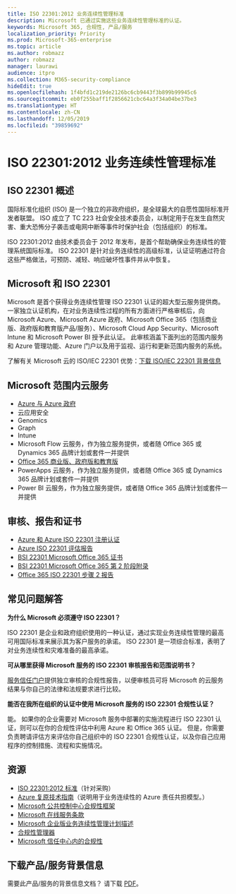 ```yaml
---
title: ISO 22301:2012 业务连续性管理标准
description: Microsoft 已通过实施这些业务连续性管理标准的认证。
keywords: Microsoft 365, 合规性, 产品/服务
localization_priority: Priority
ms.prod: Microsoft-365-enterprise
ms.topic: article
ms.author: robmazz
author: robmazz
manager: laurawi
audience: itpro
ms.collection: M365-security-compliance
hideEdit: true
ms.openlocfilehash: 1f4bfd1c219de2126bc6cb9443f3b899b99945c6
ms.sourcegitcommit: eb0f255baff1f2856621cbc64a3f34a04be37be3
ms.translationtype: HT
ms.contentlocale: zh-CN
ms.lasthandoff: 12/05/2019
ms.locfileid: "39859692"
---
```

# <a name="iso-223012012-business-continuity-management-standard"></a>ISO 22301:2012 业务连续性管理标准

## <a name="iso-22301-overview"></a>ISO 22301 概述

国际标准化组织 (ISO) 是一个独立的非政府组织，是全球最大的自愿性国际标准开发者联盟。 ISO 成立了 TC 223 社会安全技术委员会，以制定用于在发生自然灾害、重大恐怖分子袭击或电网中断等事件时保护社会（包括组织）的标准。

ISO 22301:2012 由技术委员会于 2012 年发布，是首个帮助确保业务连续性的管理系统国际标准。 ISO 22301 是针对业务连续性的高级标准，认证证明通过符合这些严格做法，可预防、减轻、响应破坏性事件并从中恢复。

## <a name="microsoft-and-iso-22301"></a>Microsoft 和 ISO 22301

Microsoft 是首个获得业务连续性管理 ISO 22301 认证的超大型云服务提供商。 一家独立认证机构，在对业务连续性过程的所有方面进行严格审核后，向 Microsoft Azure、Microsoft Azure 政府、Microsoft Office 365（包括商业版、政府版和教育版产品/服务）、Microsoft Cloud App Security、Microsoft Intune 和 Microsoft Power BI 授予此认证。 此审核涵盖下面列出的范围内服务和 Azure 管理功能、Azure 门户以及用于监视、运行和更新范围内服务的系统。

了解有关 Microsoft 云的 ISO/IEC 22301 优势：[下载 ISO/IEC 22301 背景信息](https://aka.ms/iso22301-backgrounder)

## <a name="microsoft-in-scope-cloud-services"></a>Microsoft 范围内云服务

- [Azure 与 Azure 政府](https://aka.ms/AzureCompliance)
- 云应用安全
- Genomics
- Graph
- Intune
- Microsoft Flow 云服务，作为独立服务提供，或者随 Office 365 或 Dynamics 365 品牌计划或套件一并提供
- [Office 365 商业版、政府版和教育版](https://go.microsoft.com/fwlink/p/?linkid=2077751)
- PowerApps 云服务，作为独立服务提供，或者随 Office 365 或 Dynamics 365 品牌计划或套件一并提供
- Power BI 云服务，作为独立服务提供，或者随 Office 365 品牌计划或套件一并提供

## <a name="audits-reports-and-certificates"></a>审核、报告和证书

- [Azure 和 Azure ISO 22301 注册认证](https://go.microsoft.com/fwlink/p/?linkid=2099078)
- [Azure ISO 22301 评估报告](https://go.microsoft.com/fwlink/p/?linkid=2099079)
- [BSI 22301 Microsoft Office 365 证书](https://go.microsoft.com/fwlink/p/?linkid=2092109)
- [BSI 22301 Microsoft Office 365 第 2 阶段附录](https://go.microsoft.com/fwlink/p/?linkid=2092209)
- [Office 365 ISO 22301 步骤 2 报告](https://go.microsoft.com/fwlink/p/?linkid=2092211)

## <a name="frequently-asked-questions"></a>常见问题解答

**为什么 Microsoft 必须遵守 ISO 22301？**

ISO 22301 是企业和政府组织使用的一种认证，通过实现业务连续性管理的最高可用国际标准来展示其为客户服务的承诺。 ISO 22301 是一项综合标准，表明了对业务连续性和灾难准备的最高承诺。

**可从哪里获得 Microsoft 服务的 ISO 22301 审核报告和范围说明书？**

[服务信任门户](https://aka.ms/stphelp)提供独立审核的合规性报告，以便审核员可将 Microsoft 的云服务结果与你自己的法律和法规要求进行比较。

**能否在我所在组织的认证中使用 Microsoft 服务的 ISO 22301 合规性认证？**

能。 如果你的企业需要对 Microsoft 服务中部署的实施流程进行 ISO 22301 认证，则可以在你的合规性评估中利用 Azure 和 Office 365 认证。 但是，你需要负责聘请评估方来评估你自己组织中的 ISO 22301 合规性认证，以及你自己应用程序的控制措施、流程和实施情况。

## <a name="resources"></a>资源

- [ISO 22301:2012 标准](https://www.iso.org/iso/home/store/catalogue_tc/catalogue_detail.htm?csnumber=50038)（针对采购）
- [Azure 复原技术指南](https://docs.microsoft.com/azure/architecture/framework/resiliency/overview)（说明用于业务连续性的 Azure 责任共担模型。）
- [Microsoft 公共控制中心合规性框架](https://www.microsoft.com/trustcenter/common-controls-hub)
- [Microsoft 在线服务条款](https://aka.ms/Online-Services-Terms)
- [Microsoft 企业版业务连续性管理计划描述](https://go.microsoft.com/fwlink/p/?linkid=2092212)
- [合规性管理器](https://go.microsoft.com/fwlink/p/?linkid=2092329)
- [Microsoft 信任中心内的合规性](https://www.microsoft.com/trust-center/compliance/compliance-overview)

## <a name="download-the-offering-backgrounder"></a>下载产品/服务背景信息

需要此产品/服务的背景信息文档？ 请下载 [PDF](https://download.microsoft.com/download/0/0/9/009B2F34-96F6-4D85-8BDC-238B91A2C6EE/ISO-22301-Compliance.pdf )。
